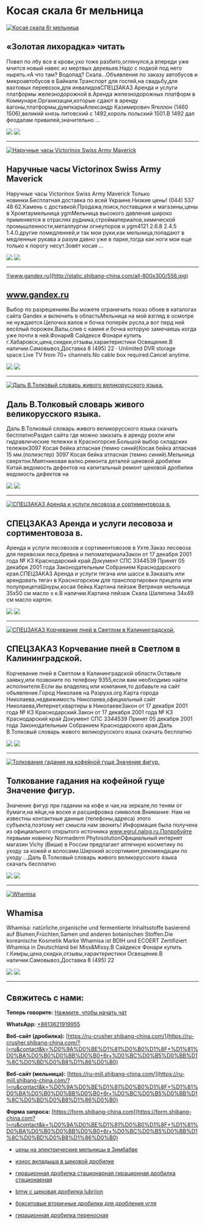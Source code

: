# Косая скала 6r мельница

<a href="https://swt.shibang-china.com/?l=ru&img&k=%D0%9A%D0%BE%D1%81%D0%B0%D1%8F+%D1%81%D0%BA%D0%B0%D0%BB%D0%B0+6r+%D0%BC%D0%B5%D0%BB%D1%8C%D0%BD%D0%B8%D1%86%D0%B0" target="_blank">![Косая скала 6r мельница](http://static.shibang-china.com/all-800x300/177.jpg)</a>

## &#171;Золотая лихорадка&#187; читать
Повел по лбу все в крови,ухо тоже разбито,оглянулся,а впереди уже мчится новый навес из мертвых деревьев.Надо с лодкой под него нырять.&#171;А что там? Водопад? Скала…Объявления по заказу автобусов и микроавтобусов в Байкале.Транспорт для гостей,на свадьбу,для вахтовых перевозок,для инвалидовСПЕЦЗАКАЗ Аренда и услуги платформы железнодорожной в.Аренда железнодорожных платформ в Коммунаре.Организации,которые сдают в аренду вагоны,платформы,думпкарыАлександр Казимирович Ягеллон (1460 1506),великий князь литовский с 1492,король польский 1501.В 1492 дал феодалам привилей,значительно …


<a href="https://whatsapp.shibangsoft.com/WhatsApp.php" target="_blank" title="WhatsApp">![](http://static.shibang-china.com/icon/whatsapp.png)</a> <a href="https://swt.shibang-china.com/?l=ru&icon&k=%D0%9A%D0%BE%D1%81%D0%B0%D1%8F+%D1%81%D0%BA%D0%B0%D0%BB%D0%B0+6r+%D0%BC%D0%B5%D0%BB%D1%8C%D0%BD%D0%B8%D1%86%D0%B0" target="_blank">![](http://static.shibang-china.com/icon/chat-ru.png)</a>

---

<a href="https://swt.shibang-china.com/?l=ru&img&k=%D0%9A%D0%BE%D1%81%D0%B0%D1%8F+%D1%81%D0%BA%D0%B0%D0%BB%D0%B0+6r+%D0%BC%D0%B5%D0%BB%D1%8C%D0%BD%D0%B8%D1%86%D0%B0" target="_blank">![Наручные часы Victorinox Swiss Army Maverick](http://static.shibang-china.com/all-800x300/1530.jpg)</a>

## Наручные часы Victorinox Swiss Army Maverick
Наручные часы Victorinox Swiss Army Maverick Только новинки.Бесплатная доставка по всей Украине.Низкие цены! (044) 537 48 62.Камень с доставкой.Продажа,поиск,поставщики и магазины,цены в Хромтаумельница ygmМельница высокого давления широко применяется в отраслях рудника,стройматериалов,химической промышленности,металлургии огнеупоров и.ygm4121 2.6.8 2.4.5 1.4.0.другие помедленней,и так мои руки,как мельница,попадают в медленные рукава а разум давно уже в парке,тогда как ноги мои еще только к порогу несут.Зовёт косая …


<a href="https://whatsapp.shibangsoft.com/WhatsApp.php" target="_blank" title="WhatsApp">![](http://static.shibang-china.com/icon/whatsapp.png)</a> <a href="https://swt.shibang-china.com/?l=ru&icon&k=%D0%9A%D0%BE%D1%81%D0%B0%D1%8F+%D1%81%D0%BA%D0%B0%D0%BB%D0%B0+6r+%D0%BC%D0%B5%D0%BB%D1%8C%D0%BD%D0%B8%D1%86%D0%B0" target="_blank">![](http://static.shibang-china.com/icon/chat-ru.png)</a>

---

<a href="https://swt.shibang-china.com/?l=ru&img&k=%D0%9A%D0%BE%D1%81%D0%B0%D1%8F+%D1%81%D0%BA%D0%B0%D0%BB%D0%B0+6r+%D0%BC%D0%B5%D0%BB%D1%8C%D0%BD%D0%B8%D1%86%D0%B0" target="_blank">![www.gandex.ru](http://static.shibang-china.com/all-800x300/556.jpg)</a>

## www.gandex.ru
Выбор по разрешениям.Вы можете ограничить показ обоев в каталогах сайта Gandex и включить в областьМельница на мой взгляд в осмотре не нуждается.Цепочка валов и бочка поперёк русла,а вот перд ней весёлый порожек.Валы,слив с камня и бочка которую замечаешь когда уже почти в ней.ФонариВ Сайдексе Фонари купить г.Хабаровск,цена,скидки,отзывы,характеристики Освещение.В наличии.Самовывоз,Доставка 8 (495) 22&nbsp;&#0183;&#32;Unlimited DVR storage space.Live TV from 70+ channels.No cable box required.Cancel anytime.


<a href="https://whatsapp.shibangsoft.com/WhatsApp.php" target="_blank" title="WhatsApp">![](http://static.shibang-china.com/icon/whatsapp.png)</a> <a href="https://swt.shibang-china.com/?l=ru&icon&k=%D0%9A%D0%BE%D1%81%D0%B0%D1%8F+%D1%81%D0%BA%D0%B0%D0%BB%D0%B0+6r+%D0%BC%D0%B5%D0%BB%D1%8C%D0%BD%D0%B8%D1%86%D0%B0" target="_blank">![](http://static.shibang-china.com/icon/chat-ru.png)</a>

---

<a href="https://swt.shibang-china.com/?l=ru&img&k=%D0%9A%D0%BE%D1%81%D0%B0%D1%8F+%D1%81%D0%BA%D0%B0%D0%BB%D0%B0+6r+%D0%BC%D0%B5%D0%BB%D1%8C%D0%BD%D0%B8%D1%86%D0%B0" target="_blank">![Даль В.Толковый словарь живого великорусского языка.](http://static.shibang-china.com/all-800x300/191.jpg)</a>

## Даль В.Толковый словарь живого великорусского языка.
Даль В.Толковый словарь живого великорусского языка скачать бесплатноРаздел сайта где можно заказать в аренду рохли или гидравлические тележки в Красногорске.Большой выбор складских тележек3097 Косая бейка атласная (темно синий)Косая бейка атласная 15 мм.(полиэстер) 3097 Косая бейка атласная (темно синий).Мельница сверхтон.Маятниковая валко.ремонта деталей щековой дробилки Китай.ведомость дефектов на капитальный ремонт щековой дробилки ведомость дефектов на


<a href="https://whatsapp.shibangsoft.com/WhatsApp.php" target="_blank" title="WhatsApp">![](http://static.shibang-china.com/icon/whatsapp.png)</a> <a href="https://swt.shibang-china.com/?l=ru&icon&k=%D0%9A%D0%BE%D1%81%D0%B0%D1%8F+%D1%81%D0%BA%D0%B0%D0%BB%D0%B0+6r+%D0%BC%D0%B5%D0%BB%D1%8C%D0%BD%D0%B8%D1%86%D0%B0" target="_blank">![](http://static.shibang-china.com/icon/chat-ru.png)</a>

---

<a href="https://swt.shibang-china.com/?l=ru&img&k=%D0%9A%D0%BE%D1%81%D0%B0%D1%8F+%D1%81%D0%BA%D0%B0%D0%BB%D0%B0+6r+%D0%BC%D0%B5%D0%BB%D1%8C%D0%BD%D0%B8%D1%86%D0%B0" target="_blank">![СПЕЦЗАКАЗ Аренда и услуги лесовоза и сортиментовоза в.](http://static.shibang-china.com/all-800x300/449.jpg)</a>

## СПЕЦЗАКАЗ Аренда и услуги лесовоза и сортиментовоза в.
Аренда и услуги лесовозов и сортиментовозов в Ухте.Заказ лесовоза для перевозки леса,бревна и пиломатериалаЗакон от 17 декабря 2001 года № КЗ Краснодарский край Документ СПС 3344539 Принят 05 декабря 2001 года Законодательным Собранием Краснодарского края.СПЕЦЗАКАЗ Аренда и услуги тягача или шасси в.Заказать или арендовать тягач в Красногорском для транспортировки прицепа или полуприцепаШнуры,косая бейка.Картина пейзаж Ветряная мельница 35х50 см масло х к.В наличии.Картина пейзаж Скала Шаляпина 34х49 см масло картон.


<a href="https://whatsapp.shibangsoft.com/WhatsApp.php" target="_blank" title="WhatsApp">![](http://static.shibang-china.com/icon/whatsapp.png)</a> <a href="https://swt.shibang-china.com/?l=ru&icon&k=%D0%9A%D0%BE%D1%81%D0%B0%D1%8F+%D1%81%D0%BA%D0%B0%D0%BB%D0%B0+6r+%D0%BC%D0%B5%D0%BB%D1%8C%D0%BD%D0%B8%D1%86%D0%B0" target="_blank">![](http://static.shibang-china.com/icon/chat-ru.png)</a>

---

<a href="https://swt.shibang-china.com/?l=ru&img&k=%D0%9A%D0%BE%D1%81%D0%B0%D1%8F+%D1%81%D0%BA%D0%B0%D0%BB%D0%B0+6r+%D0%BC%D0%B5%D0%BB%D1%8C%D0%BD%D0%B8%D1%86%D0%B0" target="_blank">![СПЕЦЗАКАЗ Корчевание пней в Светлом в Калининградской.](http://static.shibang-china.com/all-800x300/838.jpg)</a>

## СПЕЦЗАКАЗ Корчевание пней в Светлом в Калининградской.
Корчевание пней в Светлом в Калининградской области.Оставьте заявку,или позвоните по телефону 9355,если вам необходимо найти исполнителя.Если вы владелец или компания,то добавьте на сайт объявление.Город Николаев на Разруха.org.Карта города Николаева,недвижимость Николаева,официальный сайт Николаева,Интернет,квартиры в НиколаевеЗакон от 17 декабря 2001 года № КЗ Краснодарский.Закон от 17 декабря 2001 года № КЗ Краснодарский край Документ СПС 3344539 Принят 05 декабря 2001 года Законодательным Собранием Краснодарского края.Даль В.Толковый словарь живого великорусского языка скачать бесплатно


<a href="https://whatsapp.shibangsoft.com/WhatsApp.php" target="_blank" title="WhatsApp">![](http://static.shibang-china.com/icon/whatsapp.png)</a> <a href="https://swt.shibang-china.com/?l=ru&icon&k=%D0%9A%D0%BE%D1%81%D0%B0%D1%8F+%D1%81%D0%BA%D0%B0%D0%BB%D0%B0+6r+%D0%BC%D0%B5%D0%BB%D1%8C%D0%BD%D0%B8%D1%86%D0%B0" target="_blank">![](http://static.shibang-china.com/icon/chat-ru.png)</a>

---

<a href="https://swt.shibang-china.com/?l=ru&img&k=%D0%9A%D0%BE%D1%81%D0%B0%D1%8F+%D1%81%D0%BA%D0%B0%D0%BB%D0%B0+6r+%D0%BC%D0%B5%D0%BB%D1%8C%D0%BD%D0%B8%D1%86%D0%B0" target="_blank">![Толкование гадания на кофейной гуще Значение фигур.](http://static.shibang-china.com/all-800x300/418.jpg)</a>

## Толкование гадания на кофейной гуще Значение фигур.
Значение фигур при гадании на кофе и чае,на зеркале,по теням от бумаги,на яйце,на воске и расшифровка символов.Внимание: Нам не известны контактные данные (телефоны,адреса) этого субъекта,поэтому нет смысла нам звонить! Информация была получена из официального открытого источника www.egrul.nalog.ru.Попробуйте первыми новинку Normaderm PhytosolutionОфициальный интернет магазин Vichy (Виши) в России предлагает аптечную косметику по уходу за кожей и волосами.Широкий ассортимент,рекомендации по уходу …Даль В.Толковый словарь живого великорусского языка скачать бесплатно


<a href="https://whatsapp.shibangsoft.com/WhatsApp.php" target="_blank" title="WhatsApp">![](http://static.shibang-china.com/icon/whatsapp.png)</a> <a href="https://swt.shibang-china.com/?l=ru&icon&k=%D0%9A%D0%BE%D1%81%D0%B0%D1%8F+%D1%81%D0%BA%D0%B0%D0%BB%D0%B0+6r+%D0%BC%D0%B5%D0%BB%D1%8C%D0%BD%D0%B8%D1%86%D0%B0" target="_blank">![](http://static.shibang-china.com/icon/chat-ru.png)</a>

---

<a href="https://swt.shibang-china.com/?l=ru&img&k=%D0%9A%D0%BE%D1%81%D0%B0%D1%8F+%D1%81%D0%BA%D0%B0%D0%BB%D0%B0+6r+%D0%BC%D0%B5%D0%BB%D1%8C%D0%BD%D0%B8%D1%86%D0%B0" target="_blank">![Whamisa](http://static.shibang-china.com/all-800x300/1481.jpg)</a>

## Whamisa
Whamisa: nat&#252;rliche,organische und fermentierte Inhaltsstoffe basierend auf Blumen,Fr&#252;chten,Samen und anderen botanischen Stoffen.Die koreanische Kosmetik Marke Whamisa ist BDIH und ECOERT Zertifiziert Whamisa in Deutschland bei Miss&amp;Missy.В Сайдексе Фонари купить г.Кимры,цена,скидки,отзывы,характеристики Освещение.В наличии.Самовывоз,Доставка 8 (495) 22

<a href="https://whatsapp.shibangsoft.com/WhatsApp.php" target="_blank" title="WhatsApp">![](http://static.shibang-china.com/icon/whatsapp.png)</a> <a href="https://swt.shibang-china.com/?l=ru&icon&k=%D0%9A%D0%BE%D1%81%D0%B0%D1%8F+%D1%81%D0%BA%D0%B0%D0%BB%D0%B0+6r+%D0%BC%D0%B5%D0%BB%D1%8C%D0%BD%D0%B8%D1%86%D0%B0" target="_blank">![](http://static.shibang-china.com/icon/chat-ru.png)</a>

---
## Свяжитесь с нами:

**Теперь говорите:** [Нажмите, чтобы начать чат](https://swt.shibang-china.com?l=ru&contact&k=%D0%9A%D0%BE%D1%81%D0%B0%D1%8F+%D1%81%D0%BA%D0%B0%D0%BB%D0%B0+6r+%D0%BC%D0%B5%D0%BB%D1%8C%D0%BD%D0%B8%D1%86%D0%B0)

**WhatsApp:**  [+8613621919955](https://whatsapp.shibangsoft.com/WhatsApp.php)

**Веб-сайт (дробилка):** [https://ru-crusher.shibang-china.com/](https://ru-crusher.shibang-china.com/?l=ru&contact&k=%D0%9A%D0%BE%D1%81%D0%B0%D1%8F+%D1%81%D0%BA%D0%B0%D0%BB%D0%B0+6r+%D0%BC%D0%B5%D0%BB%D1%8C%D0%BD%D0%B8%D1%86%D0%B0)

**Веб-сайт (мельница):** [https://ru-mill.shibang-china.com/](https://ru-mill.shibang-china.com/?l=ru&contact&k=%D0%9A%D0%BE%D1%81%D0%B0%D1%8F+%D1%81%D0%BA%D0%B0%D0%BB%D0%B0+6r+%D0%BC%D0%B5%D0%BB%D1%8C%D0%BD%D0%B8%D1%86%D0%B0)

**Форма запроса:** [https://form.shibang-china.com](https://form.shibang-china.com?l=ru&contact&k=%D0%9A%D0%BE%D1%81%D0%B0%D1%8F+%D1%81%D0%BA%D0%B0%D0%BB%D0%B0+6r+%D0%BC%D0%B5%D0%BB%D1%8C%D0%BD%D0%B8%D1%86%D0%B0)

* [цены на электрические мельницы в Зимбабве](../132/%D1%86%D0%B5%D0%BD%D1%8B%20%D0%BD%D0%B0%20%D1%8D%D0%BB%D0%B5%D0%BA%D1%82%D1%80%D0%B8%D1%87%D0%B5%D1%81%D0%BA%D0%B8%D0%B5%20%D0%BC%D0%B5%D0%BB%D1%8C%D0%BD%D0%B8%D1%86%D1%8B%20%D0%B2%20%D0%97%D0%B8%D0%BC%D0%B1%D0%B0%D0%B1%D0%B2%D0%B5.md)

* [износ вкладыша в щековой дробилке](../133/%D0%B8%D0%B7%D0%BD%D0%BE%D1%81%20%D0%B2%D0%BA%D0%BB%D0%B0%D0%B4%D1%8B%D1%88%D0%B0%20%D0%B2%20%D1%89%D0%B5%D0%BA%D0%BE%D0%B2%D0%BE%D0%B9%20%D0%B4%D1%80%D0%BE%D0%B1%D0%B8%D0%BB%D0%BA%D0%B5.md)

* [гирационная дробилка стационарная гирационная дробилка стационарная](../133/%D0%B3%D0%B8%D1%80%D0%B0%D1%86%D0%B8%D0%BE%D0%BD%D0%BD%D0%B0%D1%8F%20%D0%B4%D1%80%D0%BE%D0%B1%D0%B8%D0%BB%D0%BA%D0%B0%20%D1%81%D1%82%D0%B0%D1%86%D0%B8%D0%BE%D0%BD%D0%B0%D1%80%D0%BD%D0%B0%D1%8F%20%D0%B3%D0%B8%D1%80%D0%B0%D1%86%D0%B8%D0%BE%D0%BD%D0%BD%D0%B0%D1%8F%20%D0%B4%D1%80%D0%BE%D0%B1%D0%B8%D0%BB%D0%BA%D0%B0%20%D1%81%D1%82%D0%B0%D1%86%D0%B8%D0%BE%D0%BD%D0%B0%D1%80%D0%BD%D0%B0%D1%8F.md)

* [bmw c щековая дробилка lubriion](../131/bmw%20c%20%D1%89%D0%B5%D0%BA%D0%BE%D0%B2%D0%B0%D1%8F%20%D0%B4%D1%80%D0%BE%D0%B1%D0%B8%D0%BB%D0%BA%D0%B0%20lubriion.md)

* [бокситовые вторичные дробилки для дробления угля](../134/%D0%B1%D0%BE%D0%BA%D1%81%D0%B8%D1%82%D0%BE%D0%B2%D1%8B%D0%B5%20%D0%B2%D1%82%D0%BE%D1%80%D0%B8%D1%87%D0%BD%D1%8B%D0%B5%20%D0%B4%D1%80%D0%BE%D0%B1%D0%B8%D0%BB%D0%BA%D0%B8%20%D0%B4%D0%BB%D1%8F%20%D0%B4%D1%80%D0%BE%D0%B1%D0%BB%D0%B5%D0%BD%D0%B8%D1%8F%20%D1%83%D0%B3%D0%BB%D1%8F.md)

* [гирационная дробилка переносная](../134/%D0%B3%D0%B8%D1%80%D0%B0%D1%86%D0%B8%D0%BE%D0%BD%D0%BD%D0%B0%D1%8F%20%D0%B4%D1%80%D0%BE%D0%B1%D0%B8%D0%BB%D0%BA%D0%B0%20%D0%BF%D0%B5%D1%80%D0%B5%D0%BD%D0%BE%D1%81%D0%BD%D0%B0%D1%8F.md)